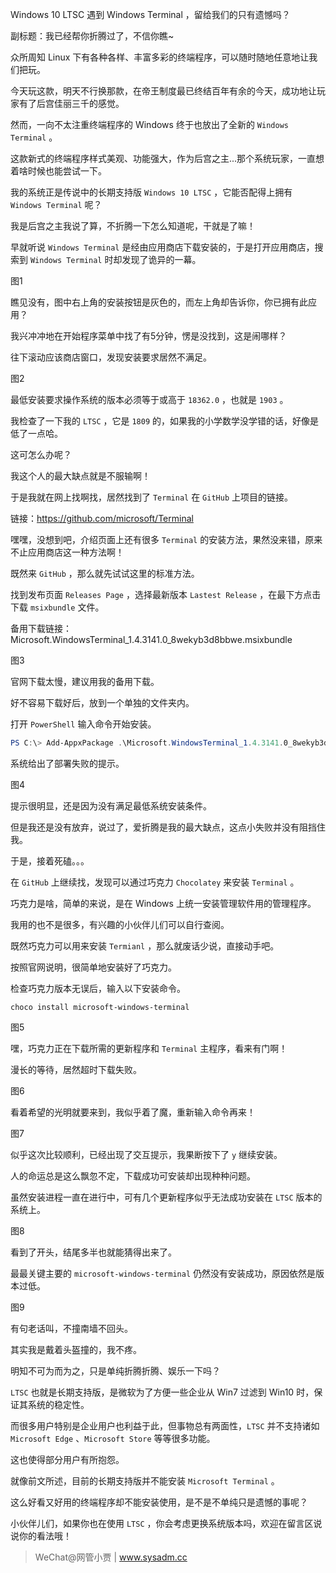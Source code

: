 Windows 10 LTSC 遇到 Windows Terminal ，留给我们的只有遗憾吗？

副标题：我已经帮你折腾过了，不信你瞧~



众所周知 Linux 下有各种各样、丰富多彩的终端程序，可以随时随地任意地让我们把玩。

今天玩这款，明天不行换那款，在帝王制度最已终结百年有余的今天，成功地让玩家有了后宫佳丽三千的感觉。

然而，一向不太注重终端程序的 Windows 终于也放出了全新的 `Windows Terminal` 。

这款新式的终端程序样式美观、功能强大，作为后宫之主...那个系统玩家，一直想着啥时候也能尝试一下。

我的系统正是传说中的长期支持版 `Windows 10 LTSC` ，它能否配得上拥有 `Windows Terminal` 呢？

我是后宫之主我说了算，不折腾一下怎么知道呢，干就是了嘛！



早就听说 `Windows Terminal` 是经由应用商店下载安装的，于是打开应用商店，搜索到 `Windows Terminal` 时却发现了诡异的一幕。

图1



瞧见没有，图中右上角的安装按钮是灰色的，而左上角却告诉你，你已拥有此应用？

我兴冲冲地在开始程序菜单中找了有5分钟，愣是没找到，这是闹哪样？

往下滚动应该商店窗口，发现安装要求居然不满足。

图2



最低安装要求操作系统的版本必须等于或高于 `18362.0` ，也就是 `1903` 。

我检查了一下我的 `LTSC` ，它是 `1809` 的，如果我的小学数学没学错的话，好像是低了一点哈。

这可怎么办呢？



我这个人的最大缺点就是不服输啊！

于是我就在网上找啊找，居然找到了 `Terminal` 在 `GitHub` 上项目的链接。

链接：https://github.com/microsoft/Terminal

嘿嘿，没想到吧，介绍页面上还有很多 `Terminal` 的安装方法，果然没来错，原来不止应用商店这一种方法啊！

既然来 `GitHub` ，那么就先试试这里的标准方法。

找到发布页面 `Releases Page` ，选择最新版本 `Lastest Release` ，在最下方点击下载 `msixbundle` 文件。

备用下载链接：Microsoft.WindowsTerminal_1.4.3141.0_8wekyb3d8bbwe.msixbundle

图3



官网下载太慢，建议用我的备用下载。

好不容易下载好后，放到一个单独的文件夹内。

打开 `PowerShell` 输入命令开始安装。

```powershell
PS C:\> Add-AppxPackage .\Microsoft.WindowsTerminal_1.4.3141.0_8wekyb3d8bbwe.msixbundle
```

系统给出了部署失败的提示。

图4



提示很明显，还是因为没有满足最低系统安装条件。

但是我还是没有放弃，说过了，爱折腾是我的最大缺点，这点小失败并没有阻挡住我。

于是，接着死磕。。。



在 `GitHub` 上继续找，发现可以通过巧克力 `Chocolatey` 来安装 `Terminal` 。

巧克力是啥，简单的来说，是在 Windows 上统一安装管理软件用的管理程序。

我用的也不是很多，有兴趣的小伙伴儿们可以自行查阅。

既然巧克力可以用来安装 `Termianl` ，那么就废话少说，直接动手吧。

按照官网说明，很简单地安装好了巧克力。

检查巧克力版本无误后，输入以下安装命令。

```
choco install microsoft-windows-terminal
```

图5



嘿，巧克力正在下载所需的更新程序和 `Terminal` 主程序，看来有门啊！

漫长的等待，居然超时下载失败。

图6



看着希望的光明就要来到，我似乎着了魔，重新输入命令再来！

图7



似乎这次比较顺利，已经出现了交互提示，我果断按下了 `y` 继续安装。

人的命运总是这么飘忽不定，下载成功可安装却出现种种问题。

虽然安装进程一直在进行中，可有几个更新程序似乎无法成功安装在 `LTSC` 版本的系统上。

图8



看到了开头，结尾多半也就能猜得出来了。

最最关键主要的 `microsoft-windows-terminal` 仍然没有安装成功，原因依然是版本过低。

图9



有句老话叫，不撞南墙不回头。

其实我是戴着头盔撞的，我不疼。

明知不可为而为之，只是单纯折腾折腾、娱乐一下吗？

`LTSC` 也就是长期支持版，是微软为了方便一些企业从 Win7 过滤到 Win10 时，保证其系统的稳定性。

而很多用户特别是企业用户也利益于此，但事物总有两面性，`LTSC` 并不支持诸如 `Microsoft Edge` 、`Microsoft Store` 等等很多功能。

这也使得部分用户有所抱怨。

就像前文所述，目前的长期支持版并不能安装 `Microsoft Terminal` 。

这么好看又好用的终端程序却不能安装使用，是不是不单纯只是遗憾的事呢？

小伙伴儿们，如果你也在使用 `LTSC` ，你会考虑更换系统版本吗，欢迎在留言区说说你的看法哦！



> WeChat@网管小贾 | www.sysadm.cc







